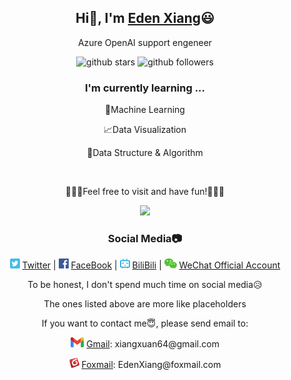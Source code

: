 <div align="center">
  <h2>Hi👋, I'm <a href="https://EdenXiang.link" target="_blank">Eden Xiang</a>😃 </h2>
  <p>Azure OpenAI support engeneer</p>
  <p>
    <img src="https://img.shields.io/github/stars/RottenTangerine?style=social" alt="github stars">
    <img src="https://img.shields.io/github/followers/RottenTangerine?style=social" alt="github followers">
  </p>
  <h3>I'm currently learning ...</h3>
  <p>🤖Machine Learning</p>
  <p>📈Data Visualization</p>
  <p>🧮Data Structure & Algorithm</p>
  <br>
  <p>🎉🎉🎉Feel free to visit and have fun!🎉🎉🎉</p>
  <p>
    <img src="https://github-readme-stats.vercel.app/api/top-langs/?username=RottenTangerine&theme=blue-black&bg_color=00000000&layout=compact")
  </p>
</div>

<div align="center">
  <h3>Social Media📷</h3>
  <p>
    <img height="16px" src="img/twitter_ico.png"> <a href="https://twitter.com/xiang_eden" target="_blank">Twitter</a> | 
    <img height="16px" src="img/facebook_ico.png"> <a href="https://www.facebook.com/eden.xiang.50" target="_blank">FaceBook</a> | 
    <img height="16px" src="img/bilibili_ico.png"> <a href="https://space.bilibili.com/12191922" target="_blank">BiliBili</a> | 
    <img height="16px" src="img/wechat_ico.png"> <a href="https://github.com/RottenTangerine/RottenTangerine/blob/main/img/wechat_official_account.jpg" target="_blank">WeChat Official Account</a>
  </p>
  <p>To be honest, I don't spend much time on social media😥</p>
  <p>The ones listed above are more like placeholders</p>
  <p>If you want to contact me😇, please send email to:</p>
  <p><img height="16px" src="img/gmail_ico.png"> <a href="https://mail.google.com/">Gmail</a>: xiangxuan64@gmail.com</p>
  <p><img height="16px" src="img/foxmail_ico.png"> <a href="https://www.foxmail.com/">Foxmail</a>: EdenXiang@foxmail.com</p>
</div>







